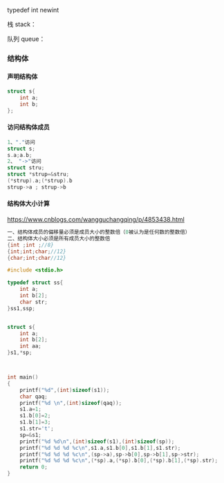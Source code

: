 typedef  int newint

栈 stack：

队列 queue：



### 结构体

#### 声明结构体

```c++
struct s{
    int a;
    int b;
};
```

#### 访问结构体成员

```c++
1、"."访问
struct s;
s.a;a.b;
2、 "->"访问
struct stru;
struct *strup=&stru;
(*strup).a;(*strup).b
strup->a ; strup->b
```

#### 结构体大小计算

<https://www.cnblogs.com/wangguchangqing/p/4853438.html>

```C++
一、结构体成员的偏移量必须是成员大小的整数倍（0被认为是任何数的整数倍）
二、结构体大小必须是所有成员大小的整数倍
{int ;int ;//8}
{int;int;char;//12}
{char;int;char//12}
```

```C++
#include <stdio.h>

typedef struct ss{
    int a;
    int b[2];
    char str;
}ss1,ssp;


struct s{
    int a;
    int b[2];
    int aa;
}s1,*sp;



int main()
{
    printf("%d",(int)sizeof(s1));
    char qaq;
    printf("%d \n",(int)sizeof(qaq));
    s1.a=1;
    s1.b[0]=2;
    s1.b[1]=3;
    s1.str='t';
    sp=&s1;
    printf("%d %d\n",(int)sizeof(s1),(int)sizeof(sp));
    printf("%d %d %d %c\n",s1.a,s1.b[0],s1.b[1],s1.str);
    printf("%d %d %d %c\n",(sp->a),sp->b[0],sp->b[1],sp->str);
    printf("%d %d %d %c\n",(*sp).a,(*sp).b[0],(*sp).b[1],(*sp).str);
    return 0;
}

```

